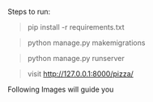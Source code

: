 Steps to run:

> pip install -r requirements.txt 

> python manage.py makemigrations 

> python manage.py runserver  

> visit http://127.0.0.1:8000/pizza/ 

Following Images will guide you
